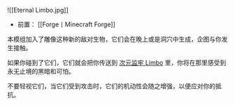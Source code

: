 ![[Eternal Limbo.jpg]]
- 前置：
 [[Forge丨Minecraft Forge]]

本模组加入了雕像这种新的敌对生物，它们会在晚上或是洞穴中生成，企图与你发生接触。

如果你碰到了它们，它们就会把你传送到 [次元监牢 Limbo](https://www.mcmod.cn/item/128756.html?sid_for_share=80217_2) 里，你将在那里感受到永无止境的黑暗和可怕。

不要轻视它们，当它们受到攻击时，它们的机动性会随之增强，以便应对你的抵抗。